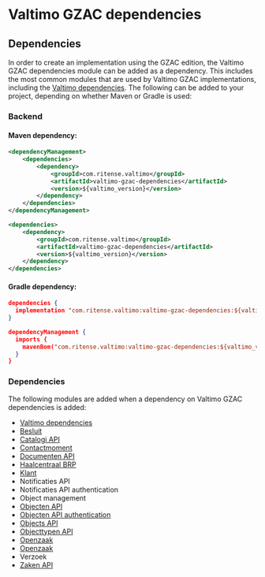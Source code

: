 # Valtimo GZAC dependencies

## Dependencies

In order to create an implementation using the GZAC edition, the Valtimo GZAC dependencies module can be added as a
dependency. This includes the most common modules that are used by Valtimo GZAC implementations, including the [Valtimo
dependencies](../core/valtimo-dependencies.md). The following can be added to your project, depending on whether Maven or Gradle is used:

### Backend

#### Maven dependency:
```xml
<dependencyManagement>
    <dependencies>
        <dependency>
            <groupId>com.ritense.valtimo</groupId>
            <artifactId>valtimo-gzac-dependencies</artifactId>
            <version>${valtimo_version}</version>
        </dependency>
    </dependencies>
</dependencyManagement>

<dependencies>
    <dependency>
        <groupId>com.ritense.valtimo</groupId>
        <artifactId>valtimo-gzac-dependencies</artifactId>
        <version>${valtimo_version}</version>
    </dependency>
</dependencies>

```

#### Gradle dependency:
```json
dependencies {
  implementation "com.ritense.valtimo:valtimo-gzac-dependencies:${valtimo_version}"
}

dependencyManagement {
  imports {
    mavenBom("com.ritense.valtimo:valtimo-gzac-dependencies:${valtimo_version}")
  }
}
```

### Dependencies

The following modules are added when a dependency on Valtimo GZAC dependencies is added:
* [Valtimo dependencies](../core/valtimo-dependencies.md)
* [Besluit](besluit.md)
* [Catalogi API](catalogi-api.md)
* [Contactmoment](contactmoment.md)
* [Documenten API](documenten-api.md)
* [Haalcentraal BRP](haalcentraal-brp.md)
* [Klant](klant.md)
* Notificaties API
* Notificaties API authentication
* Object management
* [Objecten API](objecten-api.md)
* [Objecten API authentication](objecten-api-authentication.md)
* [Objects API](objects-api.md)
* [Objecttypen API](objecttypen-api.md)
* [Openzaak](openzaak.md)
* [Openzaak](openzaak-resource.md)
* Verzoek
* [Zaken API](zaken-api.md)
